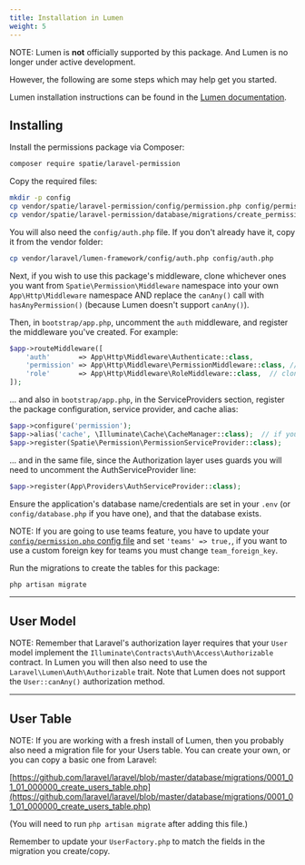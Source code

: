 ```yaml
---
title: Installation in Lumen
weight: 5
---
```


NOTE: Lumen is **not** officially supported by this package. And Lumen is no longer under active development.

However, the following are some steps which may help get you started.

Lumen installation instructions can be found in the [Lumen documentation](https://lumen.laravel.com/docs/master).

## Installing

Install the permissions package via Composer:

``` bash
composer require spatie/laravel-permission
```

Copy the required files:

```bash
mkdir -p config
cp vendor/spatie/laravel-permission/config/permission.php config/permission.php
cp vendor/spatie/laravel-permission/database/migrations/create_permission_tables.php.stub database/migrations/2018_01_01_000000_create_permission_tables.php
```

You will also need the `config/auth.php` file. If you don't already have it, copy it from the vendor folder:

```bash
cp vendor/laravel/lumen-framework/config/auth.php config/auth.php
```

Next, if you wish to use this package's middleware, clone whichever ones you want from `Spatie\Permission\Middleware` namespace into your own `App\Http\Middleware` namespace AND replace the `canAny()` call with `hasAnyPermission()` (because Lumen doesn't support `canAny()`).

Then, in `bootstrap/app.php`, uncomment the `auth` middleware, and register the middleware you've created. For example:

```php
$app->routeMiddleware([
    'auth'       => App\Http\Middleware\Authenticate::class,
    'permission' => App\Http\Middleware\PermissionMiddleware::class, // cloned from Spatie\Permission\Middleware
    'role'       => App\Http\Middleware\RoleMiddleware::class,  // cloned from Spatie\Permission\Middleware
]);
```

... and also in `bootstrap/app.php`, in the ServiceProviders section, register the package configuration, service provider, and cache alias:

```php
$app->configure('permission');
$app->alias('cache', \Illuminate\Cache\CacheManager::class);  // if you don't have this already
$app->register(Spatie\Permission\PermissionServiceProvider::class);
```

... and in the same file, since the Authorization layer uses guards you will need to uncomment the AuthServiceProvider line:
```php
$app->register(App\Providers\AuthServiceProvider::class);
```

Ensure the application's database name/credentials are set in your `.env` (or `config/database.php` if you have one), and that the database exists.

NOTE: If you are going to use teams feature, you have to update your [`config/permission.php` config file](https://github.com/spatie/laravel-permission/blob/main/config/permission.php) and set `'teams' => true,`, if you want to use a custom foreign key for teams you must change `team_foreign_key`.

Run the migrations to create the tables for this package:

```bash
php artisan migrate
```

---
## User Model
NOTE: Remember that Laravel's authorization layer requires that your `User` model implement the `Illuminate\Contracts\Auth\Access\Authorizable` contract. In Lumen you will then also need to use the `Laravel\Lumen\Auth\Authorizable` trait. Note that Lumen does not support the `User::canAny()` authorization method.

---
## User Table
NOTE: If you are working with a fresh install of Lumen, then you probably also need a migration file for your Users table. You can create your own, or you can copy a basic one from Laravel:

[https://github.com/laravel/laravel/blob/master/database/migrations/0001_01_01_000000_create_users_table.php](https://github.com/laravel/laravel/blob/master/database/migrations/0001_01_01_000000_create_users_table.php)

(You will need to run `php artisan migrate` after adding this file.)

Remember to update your `UserFactory.php` to match the fields in the migration you create/copy.
